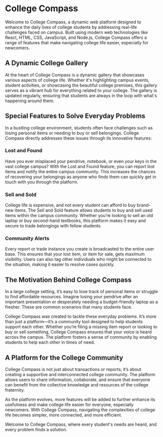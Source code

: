 # **College Compass**

Welcome to College Compass, a dynamic web platform designed to enhance the daily lives of college students by addressing real-life challenges faced on campus. Built using modern web technologies like React, HTML, CSS, JavaScript, and Node.js, College Compass offers a range of features that make navigating college life easier, especially for newcomers.

## **A Dynamic College Gallery**

At the heart of College Compass is a dynamic gallery that showcases various aspects of college life. Whether it's highlighting campus events, student activities, or showcasing the beautiful college premises, this gallery serves as a vibrant hub for everything related to your college. The gallery is updated regularly, ensuring that students are always in the loop with what's happening around them.

## **Special Features to Solve Everyday Problems**

In a bustling college environment, students often face challenges such as losing personal items or needing to buy or sell belongings. College Compass directly addresses these issues through its innovative features:

### **Lost and Found**

Have you ever misplaced your pendrive, notebook, or even your keys in the vast college campus? With the Lost and Found feature, you can report lost items and notify the entire campus community. This increases the chances of recovering your belongings as anyone who finds them can quickly get in touch with you through the platform.

### **Sell and Sold**

College life is expensive, and not every student can afford to buy brand-new items. The Sell and Sold feature allows students to buy and sell used items within the campus community. Whether you’re looking to sell an old laptop or buy second-hand textbooks, this platform makes it easy and secure to trade belongings with fellow students. 

### **Community Alerts**

Every report or trade instance you create is broadcasted to the entire user base. This ensures that your lost item, or item for sale, gets maximum visibility. Users can also tag other individuals who might be connected to the situation, making it easier to resolve cases quickly.

## **The Motivation Behind College Compass**

In a large college setting, it’s easy to lose track of personal items or struggle to find affordable resources. Imagine losing your pendrive after an important presentation or desperately needing a budget-friendly laptop as a fresher. These are common scenarios that many students face.

College Compass was created to tackle these everyday problems. It’s more than just a platform—it’s a community tool designed to help students support each other. Whether you’re filing a missing item report or looking to buy or sell something, College Compass ensures that your voice is heard across the campus. The platform fosters a sense of community by enabling students to help each other in times of need.

## **A Platform for the College Community**

College Compass is not just about transactions or reports; it’s about creating a supportive and interconnected college community. The platform allows users to share information, collaborate, and ensure that everyone can benefit from the collective knowledge and resources of the college fraternity.

As the platform evolves, more features will be added to further enhance its usefulness and make college life easier for everyone, especially newcomers. With College Compass, navigating the complexities of college life becomes simpler, more connected, and more efficient.

Welcome to College Compass, where every student's needs are heard, and every problem finds a solution.

